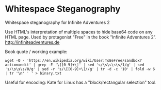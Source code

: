 # Whitespace Steganography

Whitespace steganography for Infinite Adventures 2

Use HTML's interpretation of multiple spaces to hide base64 code on any HTML page. Used by protagonist "Free" in the book "Infinite Adventures 2". http://infiniteadventures.de

Book quote / working example:

    wget -O - 'https://en.wikipedia.org/wiki/User:ToBeFree/sandbox?action=edit' | grep -E '\[[0-9]+\]' | sed 's/\s\s\s\s/1/g' | sed 's/\s\s\s/0/g' | sed -r 's/\[[0-9]+\]//g' | tr -d -c '10' | fold -w 6 | tr '\n' ' ' > binary.txt

Useful for encoding: Kate for Linux has a "block/rectangular selection" tool.
